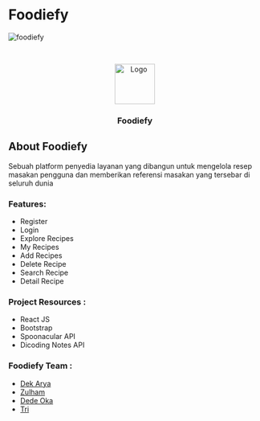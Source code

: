 # Foodiefy

![foodiefy]()

<br />
<p align="center">
  <img src="./favicon.png" alt="Logo" width="80" height="80">
  <h3 align="center">Foodiefy</h3>
</p>

## About Foodiefy

Sebuah platform penyedia layanan yang dibangun untuk mengelola resep masakan pengguna dan memberikan referensi masakan yang tersebar di seluruh dunia

### Features:

- Register
- Login
- Explore Recipes
- My Recipes
- Add Recipes
- Delete Recipe
- Search Recipe
- Detail Recipe

### Project Resources :

- React JS
- Bootstrap
- Spoonacular API
- Dicoding Notes API

### Foodiefy Team :

- [Dek Arya](https://github.com/kadekaryasatya)
- [Zulham](https://github.com/zurizi)
- [Dede Oka](https://github.com/Dedeoka)
- [Tri](https://github.com/trirahaditya)

